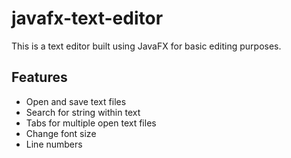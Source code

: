 # javafx-text-editor

This is a text editor built using JavaFX for basic editing purposes.

## Features
* Open and save text files
* Search for string within text
* Tabs for multiple open text files
* Change font size
* Line numbers
